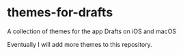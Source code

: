 # themes-for-drafts
A collection of themes for the app Drafts on iOS and macOS

Eventually I will add more themes to this repository. 